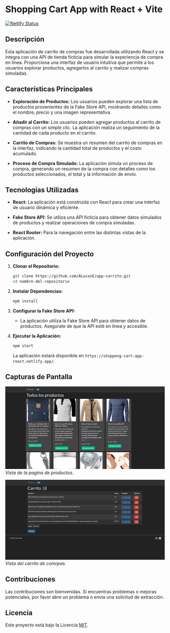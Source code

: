 # Shopping Cart App with React + Vite

[![Netlify Status](https://api.netlify.com/api/v1/badges/b9d57d49-befe-4f40-bc88-d78fd64237a4/deploy-status)](https://shoppong-cart-app-react.netlify.app/)

## Descripción

Esta aplicación de carrito de compras fue desarrollada utilizando React y se integra con una API de tienda ficticia para simular la experiencia de compra en línea. Proporciona una interfaz de usuario intuitiva que permite a los usuarios explorar productos, agregarlos al carrito y realizar compras simuladas.

## Características Principales

- **Exploración de Productos:** Los usuarios pueden explorar una lista de productos provenientes de la Fake Store API, mostrando detalles como el nombre, precio y una imagen representativa.

- **Añadir al Carrito:** Los usuarios pueden agregar productos al carrito de compras con un simple clic. La aplicación realiza un seguimiento de la cantidad de cada producto en el carrito.

- **Carrito de Compras:** Se muestra un resumen del carrito de compras en la interfaz, indicando la cantidad total de productos y el costo acumulado.

- **Proceso de Compra Simulado:** La aplicación simula un proceso de compra, generando un resumen de la compra con detalles como los productos seleccionados, el total y la información de envío.

## Tecnologías Utilizadas

- **React:** La aplicación está construida con React para crear una interfaz de usuario dinámica y eficiente.

- **Fake Store API:** Se utiliza una API ficticia para obtener datos simulados de productos y realizar operaciones de compra simuladas.

- **React Router:** Para la navegación entre las distintas vistas de la aplicación.

## Configuración del Proyecto

1. **Clonar el Repositorio:**

   ```bash
   git clone https://github.com/ALucasE/app-carrito.git
   cd nombre-del-repositorio
   ```

2. **Instalar Dependencias:**

   ```bash
   npm install
   ```

3. **Configurar la Fake Store API:**

   - La aplicación utiliza la Fake Store API para obtener datos de productos. Asegúrate de que la API esté en línea y accesible.

4. **Ejecutar la Aplicación:**

   ```bash
   npm start
   ```

   La aplicación estará disponible en `https://shoppong-cart-app-react.netlify.app/`.

## Capturas de Pantalla

![Captura de Pantalla 1](screenshots/Productos.png)
_Vista de la pagina de productos._

![Captura de Pantalla 2](screenshots/Carrito02.png)
_Vista del carrito de comrpas._

## Contribuciones

Las contribuciones son bienvenidas. Si encuentras problemas o mejoras potenciales, por favor abre un problema o envía una solicitud de extracción.

## Licencia

Este proyecto está bajo la Licencia [MIT](LICENSE).
